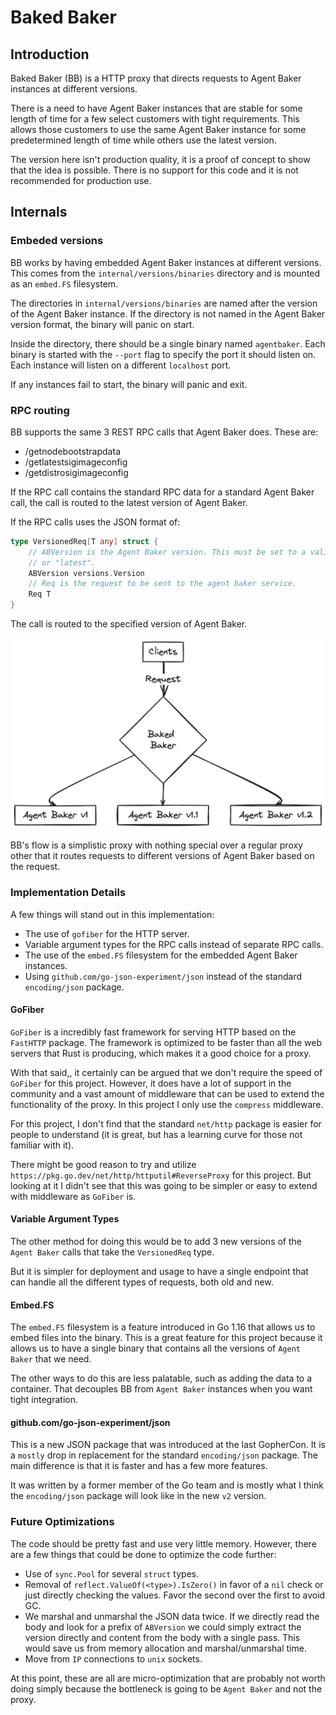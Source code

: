 # Baked Baker

## Introduction

Baked Baker (BB) is a HTTP proxy that directs requests to Agent Baker instances at different versions.

There is a need to have Agent Baker instances that are stable for some length of time for a few select customers with tight requirements. This allows those customers to use the same Agent Baker instance for some predetermined length of time while others use the latest version.

The version here isn't production quality, it is a proof of concept to show that the idea is possible. There is no support for this code and it is not recommended for production use.

## Internals

### Embeded versions

BB works by having embedded Agent Baker instances at different versions. This comes from the `internal/versions/binaries` directory and is mounted as an `embed.FS` filesystem.

The directories in `internal/versions/binaries` are named after the version of the Agent Baker instance. If the directory is not named in the Agent Baker version format, the binary will panic on start.

Inside the directory, there should be a single binary named `agentbaker`. Each binary is started with the `--port` flag to specify the port it should listen on. Each instance will listen on a different `localhost` port.

If any instances fail to start, the binary will panic and exit.

### RPC routing

BB supports the same 3 REST RPC calls that Agent Baker does. These are:

- /getnodebootstrapdata
- /getlatestsigimageconfig
- /getdistrosigimageconfig

If the RPC call contains the standard RPC data for a standard Agent Baker call, the call is routed to the latest version of Agent Baker.

If the RPC calls uses the JSON format of:

```go
type VersionedReq[T any] struct {
	// ABVersion is the Agent Baker version. This must be set to a valid version
	// or "latest".
	ABVersion versions.Version
	// Req is the request to be sent to the agent baker service.
	Req T
}
```

The call is routed to the specified version of Agent Baker.

![Flow Diagram](https://github.com/element-of-surprise/bakedbaker/blob/main/docs/bakedbaker-flow.png)

BB's flow is a simplistic proxy with nothing special over a regular proxy other that it routes requests to different versions of Agent Baker based on the request.

### Implementation Details

A few things will stand out in this implementation:

- The use of `gofiber` for the HTTP server.
- Variable argument types for the RPC calls instead of separate RPC calls.
- The use of the `embed.FS` filesystem for the embedded Agent Baker instances.
- Using `github.com/go-json-experiment/json` instead of the standard `encoding/json` package.

#### GoFiber

`GoFiber` is a incredibly fast framework for serving HTTP based on the `FastHTTP` package. The framework is optimized to be faster than all the web servers that Rust is producing, which makes it a good choice for a proxy.

With that said,, it certainly can be argued that we don't require the speed of `GoFiber` for this project. However, it does have a lot of support in the community and a vast amount of middleware that can be used to extend the functionality of the proxy. In this project I only use the `compress` middleware.

For this project, I don't find that the standard `net/http` package is easier for people to understand (it is great, but has a learning curve for those not familiar with it).

There might be good reason to try and utilize `https://pkg.go.dev/net/http/httputil#ReverseProxy` for this project. But looking at it I didn't see that this was going to be simpler or easy to extend with middleware as `GoFiber` is.

#### Variable Argument Types

The other method for doing this would be to add 3 new versions of the `Agent Baker` calls that take the `VersionedReq` type.

But it is simpler for deployment and usage to have a single endpoint that can handle all the different types of requests, both old and new.

#### Embed.FS

The `embed.FS` filesystem is a feature introduced in Go 1.16 that allows us to embed files into the binary. This is a great feature for this project because it allows us to have a single binary that contains all the versions of `Agent Baker` that we need.

The other ways to do this are less palatable, such as adding the data to a container. That decouples BB from `Agent Baker` instances when you want tight integration.

#### github.com/go-json-experiment/json

This is a new JSON package that was introduced at the last GopherCon. It is a `mostly` drop in replacement for the standard `encoding/json` package. The main difference is that it is faster and has a few more features.

It was written by a former member of the Go team and is mostly what I think the `encoding/json` package will look like in the new `v2` version.

### Future Optimizations

The code should be pretty fast and use very little memory. However, there are a few things that could be done to optimize the code further:

- Use of `sync.Pool` for several `struct` types.
- Removal of `reflect.ValueOf(<type>).IsZero()` in favor of a `nil` check or just directly checking the values. Favor the second over the first to avoid GC.
- We marshal and unmarshal the JSON data twice. If we directly read the body and look for a prefix of `ABVersion` we could simply extract the version directly and content from the body with a single pass. This would save us from memory allocation and marshal/unmarshal time.
- Move from `IP` connections to `unix` sockets.

At this point, these are all are micro-optimization that are probably not worth doing simply because the bottleneck is going to be `Agent Baker` and not the proxy.
